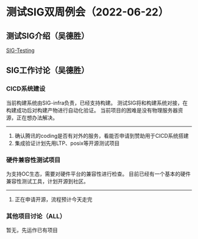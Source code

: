 # 测试SIG双周例会（2022-06-22）
## 测试SIG介绍（吴德胜）
[SIG-Testing](https://github.com/OpenCloudOS/SIG-Testing#readme)

## SIG工作讨论（吴德胜）
### CICD系统建设
当前构建系统由SIG-infra负责，已经支持构建。
测试SIG将和构建系统对接，在构建成功后对构建产物进行自动化验证。
当前项目的困难是没有物理服务器资源，正在想办法解决。

---

1. 确认腾讯的coding是否有对外的服务，看能否申请到赞助用于CICD系统搭建
2. 集成验证计划先用LTP、posix等开源测试项目

### 硬件兼容性测试项目
为支持OC生态，需要对硬件平台的兼容性进行检查。
目前已经有一个基本的硬件兼容性测试工具，计划开源到社区。

---

1. 正在申请开源，流程预计今天走完

### 其他项目讨论（ALL）
暂无，先运作已有项目

